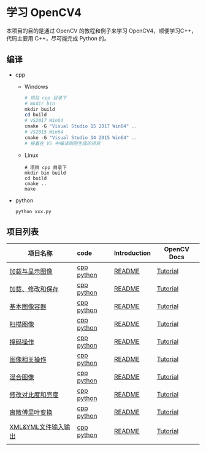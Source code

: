 # 学习 OpenCV4

本项目的目的是通过 OpenCV 的教程和例子来学习 OpenCV4，顺便学习C++，代码主要用 C++，尽可能完成 Python 的。

## 编译

- cpp
    - Windows
    
        ```powershell
        # 项目 cpp 目录下
        # mkdir bin
        mkdir build
        cd build
        # VS2017 Win64
        cmake -G "Visual Studio 15 2017 Win64" ..
        # VS2015 Win64
        cmake -G "Visual Studio 14 2015 Win64" ..
        # 接着在 VS 中编译刚刚生成的项目
        ```
        
    - Linux
    
        ```shell
        # 项目 cpp 目录下
        mkdir bin build
        cd build
        cmake ..
        make
        ```
    
- python

    ```shell
    python xxx.py
    ```

## 项目列表

| 项目名称  | code | Introduction | OpenCV Docs |
| -------- | :---- | :---- | -------- |
| [加载与显示图像](/project/load_display) | [cpp](/project/load_display/code/cpp/)  [python](/project/load_display/code/python/) | [README](/project/load_display/README.md) | [Tutorial](https://docs.opencv.org/4.1.0/db/deb/tutorial_display_image.html) |
| [加载、修改和保存](/project/load_modify_save) | [cpp](/project/load_modify_save/code/cpp/)  [python](/project/load_modify_save/code/python/) | [README](/project/load_modify_save/README.md) | [Tutorial](https://docs.opencv.org/4.1.0/db/d64/tutorial_load_save_image.html) |
| [基本图像容器](/project/mat_basic_image_container) | [cpp](/project/mat_basic_image_container/code/cpp)  [python](/project/mat_basic_image_container/code/python) | [README](/project/mat_basic_image_container/README.md) | [Tutorial](<https://docs.opencv.org/4.1.0/d6/d6d/tutorial_mat_the_basic_image_container.html>) |
| [扫描图像](/project/scan_images) | [cpp](/project/scan_images/code/cpp)  [python](/project/scan_images/code/python) | [README](/project/scan_images/README.md) | [Tutorial](<https://docs.opencv.org/4.1.0/db/da5/tutorial_how_to_scan_images.html>) |
| [掩码操作](/project/mask_operations) | [cpp](/project/mask_operations/code/cpp)  [python](/project/mask_operations/code/python) | [README](/project/mask_operations/README.md) | [Tutorial](<https://docs.opencv.org/4.1.0/d7/d37/tutorial_mat_mask_operations.html>) |
| [图像相关操作](/project/operations_with_images) | [cpp](/project/operations_with_images/code/cpp)  [python](/project/operations_with_images/code/python) | [README](/project/operations_with_images/README.md) | [Tutorial](<https://docs.opencv.org/4.1.0/d5/d98/tutorial_mat_operations.html>) |
| [混合图像](/project/blend_images) | [cpp](/project/blend_images/code/cpp)  [python](/project/blend_images/code/python) | [README](/project/blend_images/README.md) | [Tutorial](<https://docs.opencv.org/4.1.0/d3/dc1/tutorial_basic_linear_transform.html>) |
| [修改对比度和亮度](/project/change_contrast_brightness) | [cpp](/project/change_contrast_brightness/code/cpp)  [python](/project/change_contrast_brightness/code/python) | [README](/project/change_contrast_brightness/README.md) | [Tutorial](<https://docs.opencv.org/4.1.0/d3/dc1/tutorial_basic_linear_transform.html>) |
| [离散傅里叶变换](/project/discrete_fourier_transform) | [cpp](/project/discrete_fourier_transform/code/cpp)  [python](/project/discrete_fourier_transform/code/python) | [README](/project/discrete_fourier_transform/README.md) | [Tutorial](<https://docs.opencv.org/4.1.0/d8/d01/tutorial_discrete_fourier_transform.html>) |
| [XML&YML文件输入输出](/project/file_io_using_xml_yaml) | [cpp](/project/file_io_using_xml_yaml/code/cpp) [python](/project/file_io_using_xml_yaml/code/python) | [README](/project/file_io_using_xml_yaml/README.md) | [Tutorial](<https://docs.opencv.org/4.1.0/dd/d74/tutorial_file_input_output_with_xml_yml.html>) |
|  |  |  |  |

